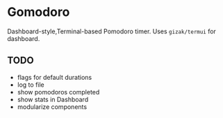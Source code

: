 # Gomodoro
Dashboard-style,Terminal-based Pomodoro timer. Uses `gizak/termui` for dashboard.

## TODO
- flags for default durations
- log to file
- show pomodoros completed
- show stats in Dashboard
- modularize components
